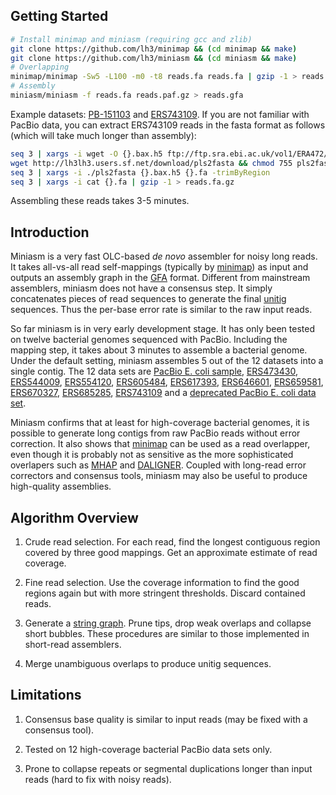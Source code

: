 ## Getting Started

```sh
# Install minimap and miniasm (requiring gcc and zlib)
git clone https://github.com/lh3/minimap && (cd minimap && make)
git clone https://github.com/lh3/miniasm && (cd miniasm && make)
# Overlapping
minimap/minimap -Sw5 -L100 -m0 -t8 reads.fa reads.fa | gzip -1 > reads.paf.gz
# Assembly
miniasm/miniasm -f reads.fa reads.paf.gz > reads.gfa
```
Example datasets: [PB-151103][PB-151103] and [ERS743109][ERS743109]. If you
are not familiar with PacBio data, you can extract ERS743109 reads in the fasta
format as follows (which will take much longer than assembly):
```sh
seq 3 | xargs -i wget -O {}.bax.h5 ftp://ftp.sra.ebi.ac.uk/vol1/ERA472/ERA472339/pacbio_hdf5/m150622_205359_00127_c100790292550000001823177509091575_s1_p0.{}.bax.h5
wget http://lh3lh3.users.sf.net/download/pls2fasta && chmod 755 pls2fasta
seq 3 | xargs -i ./pls2fasta {}.bax.h5 {}.fa -trimByRegion
seq 3 | xargs -i cat {}.fa | gzip -1 > reads.fa.gz
```
Assembling these reads takes 3-5 minutes.

## Introduction

Miniasm is a very fast OLC-based *de novo* assembler for noisy long reads. It
takes all-vs-all read self-mappings (typically by [minimap][minimap]) as input
and outputs an assembly graph in the [GFA][gfa] format. Different from
mainstream assemblers, miniasm does not have a consensus step. It simply
concatenates pieces of read sequences to generate the final [unitig][unitig]
sequences. Thus the per-base error rate is similar to the raw input reads.

So far miniasm is in very early development stage. It has only been tested on
twelve bacterial genomes sequenced with PacBio. Including the mapping step, it
takes about 3 minutes to assemble a bacterial genome. Under the default setting,
miniasm assembles 5 out of the 12 datasets into a single contig. The 12 data sets
are [PacBio E. coli sample][PB-151103], [ERS473430][ERS473430],
[ERS544009][ERS544009], [ERS554120][ERS554120], [ERS605484][ERS605484],
[ERS617393][ERS617393], [ERS646601][ERS646601], [ERS659581][ERS659581],
[ERS670327][ERS670327], [ERS685285][ERS685285], [ERS743109][ERS743109] and a
[deprecated PacBio E. coli data set][PB-deprecated].

Miniasm confirms that at least for high-coverage bacterial genomes, it is
possible to generate long contigs from raw PacBio reads without error
correction. It also shows that [minimap][minimap] can be used as a read
overlapper, even though it is probably not as sensitive as the more
sophisticated overlapers such as [MHAP][mhap] and [DALIGNER][daligner].
Coupled with long-read error correctors and consensus tools, miniasm
may also be useful to produce high-quality assemblies.

## Algorithm Overview

1. Crude read selection. For each read, find the longest contiguous region
   covered by three good mappings. Get an approximate estimate of read
   coverage.

2. Fine read selection. Use the coverage information to find the good regions
   again but with more stringent thresholds. Discard contained reads.

3. Generate a [string graph][sg]. Prune tips, drop weak overlaps and collapse
   short bubbles. These procedures are similar to those implemented in
   short-read assemblers.

4. Merge unambiguous overlaps to produce unitig sequences.

## Limitations

1. Consensus base quality is similar to input reads (may be fixed with a
   consensus tool).

2. Tested on 12 high-coverage bacterial PacBio data sets only.

3. Prone to collapse repeats or segmental duplications longer than input reads
   (hard to fix with noisy reads).



[unitig]: http://wgs-assembler.sourceforge.net/wiki/index.php/Celera_Assembler_Terminology
[minimap]: https://github.com/lh3/minimap
[paf]: https://github.com/lh3/miniasm/blob/master/PAF.md
[gfa]: https://github.com/pmelsted/GFA-spec/blob/master/GFA-spec.md
[ERS473430]: http://www.ebi.ac.uk/ena/data/view/ERS473430
[ERS544009]: http://www.ebi.ac.uk/ena/data/view/ERS544009
[ERS554120]: http://www.ebi.ac.uk/ena/data/view/ERS554120
[ERS605484]: http://www.ebi.ac.uk/ena/data/view/ERS605484
[ERS617393]: http://www.ebi.ac.uk/ena/data/view/ERS617393
[ERS646601]: http://www.ebi.ac.uk/ena/data/view/ERS646601
[ERS659581]: http://www.ebi.ac.uk/ena/data/view/ERS659581
[ERS670327]: http://www.ebi.ac.uk/ena/data/view/ERS670327
[ERS685285]: http://www.ebi.ac.uk/ena/data/view/ERS685285
[ERS743109]: http://www.ebi.ac.uk/ena/data/view/ERS743109
[PB-151103]: https://github.com/PacificBiosciences/DevNet/wiki/E.-coli-Bacterial-Assembly
[PB-deprecated]: https://github.com/PacificBiosciences/DevNet/wiki/E.-coli-20kb-Size-Selected-Library-with-P6-C4
[mhap]: https://github.com/marbl/MHAP
[daligner]: https://github.com/thegenemyers/DALIGNER
[sg]: http://bioinformatics.oxfordjournals.org/content/21/suppl_2/ii79.abstract
